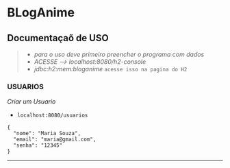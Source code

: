 # BLogAnime

## Documentaçaõ de USO

> - *para o uso deve primeiro preencher o programa com dados*
> - *ACESSE --> localhost:8080/h2-console*
> - *jdbc:h2:mem:bloganime* `acesse isso na pagina do H2`


### USUARIOS

*Criar um Usuario*
- `localhost:8080/usuarios`
```
{
  "nome": "Maria Souza",
  "email": "maria@gmail.com",
  "senha": "12345"
}
```
-----------------------
